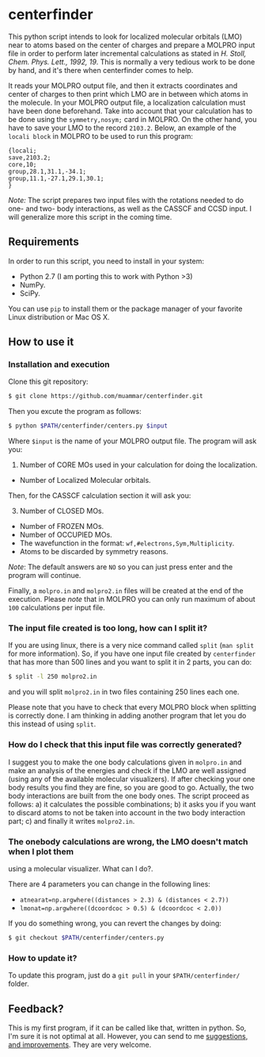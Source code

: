 centerfinder
============

This python script intends to look for localized molecular orbitals (LMO) near
to atoms based on the center of charges and prepare a MOLPRO input file in
order to perform later incremental calculations as stated in _H. Stoll, Chem.
Phys. Lett., 1992, 19_. This is normally a very tedious work to be done by
hand, and it's there when centerfinder comes to help.

It reads your MOLPRO output file, and then it extracts coordinates and center
of charges to then print which LMO are in between which atoms in the molecule.
In your MOLPRO output file, a localization calculation must have been done
beforehand. Take into account that your calculation has to be done using the
`symmetry,nosym;` card in MOLPRO. On the other hand, you have to save your LMO
to the record `2103.2`. Below, an example of the `locali block` in MOLPRO to be
used to run this program:

```
{locali;
save,2103.2;
core,10;
group,28.1,31.1,-34.1;
group,11.1,-27.1,29.1,30.1;
}
```

*Note:* The script prepares two input files with the rotations needed to do
one- and two- body interactions, as well as the CASSCF and CCSD input. I will
generalize more this script in the coming time.

## Requirements

In order to run this script, you need to install in your system:

- Python 2.7 (I am porting this to work with Python >3)
- NumPy.
- SciPy.

You can use `pip` to install them or the package manager of your favorite Linux
distribution or Mac OS X.

## How to use it

### Installation and execution

Clone this git repository:

```bash
$ git clone https://github.com/muammar/centerfinder.git
```

Then you excute the program as follows:

```bash
$ python $PATH/centerfinder/centers.py $input
```
Where `$input` is the name of your MOLPRO output file. The program will ask you:

1. Number of CORE MOs used in your calculation for doing the localization.
- Number of Localized Molecular orbitals.

Then, for the CASSCF calculation section it will ask you:

3. Number of CLOSED MOs.
- Number of FROZEN MOs.
- Number of OCCUPIED MOs.
- The wavefunction in the format: `wf,#electrons,Sym,Multiplicity`.
- Atoms to be discarded by symmetry reasons.

*Note*: The default answers are `NO` so you can just press enter and the
program will continue.

Finally, a `molpro.in` and `molpro2.in` files will be created at the end of the
execution. Please *note* that in MOLPRO you can only run maximum of about `100`
calculations per input file.

### The input file created is too long, how can I split it?

If you are using linux, there is a very nice command called `split` (`man
split` for more information). So, if you have one input file created by
`centerfinder` that has more than 500 lines and you want to split it in
2 parts, you can do:

```bash
$ split -l 250 molpro2.in
```
and you will split `molpro2.in` in two files containing 250 lines each one.

Please note that you have to check that every MOLPRO block when splitting is
correctly done. I am thinking in adding another program that let you do this
instead of using `split`.

### How do I check that this input file was correctly generated?

I suggest you to make the one body calculations given in `molpro.in` and make
an analysis of the energies and check if the LMO are well assigned (using any
of the available molecular visualizers). If after checking your one body
results you find they are fine, so you are good to go. Actually, the two body
interactions are built from the one body ones. The script proceed as follows:
a) it calculates the possible combinations; b) it asks you if you want to
discard atoms to not be taken into account in the two body interaction part; c)
and finally it writes `molpro2.in`.

### The onebody calculations are wrong, the LMO doesn't match when I plot them
using a molecular visualizer. What can I do?.

There are 4 parameters you can change in the following lines:

* `atnearat=np.argwhere((distances > 2.3) & (distances < 2.7))`
* `lmonat=np.argwhere((dcoordcoc > 0.5) & (dcoordcoc < 2.0))`

If you do something wrong, you can revert the changes by doing:

```bash
$ git checkout $PATH/centerfinder/centers.py

```

### How to update it?

To update this program, just do a `git pull` in your `$PATH/centerfinder/`
folder.

## Feedback?

This is my first program, if it can be called like that, written in python. So,
I'm sure it is not optimal at all. However, you can send to me
[suggestions, and improvements](https://github.com/muammar/centerfinder/issues).
They are very welcome.

